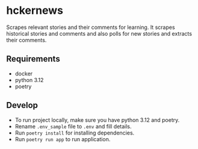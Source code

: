 # hckernews

Scrapes relevant stories and their comments for learning.
It scrapes historical stories and comments and also polls for new stories and extracts their comments.

## Requirements

- docker
- python 3.12
- poetry

## Develop

- To run project locally, make sure you have python 3.12 and poetry.
- Rename `.env_sample` file to `.env` and fill details.
- Run `poetry install` for installing dependencies.
- Run `poetry run app` to run application.
